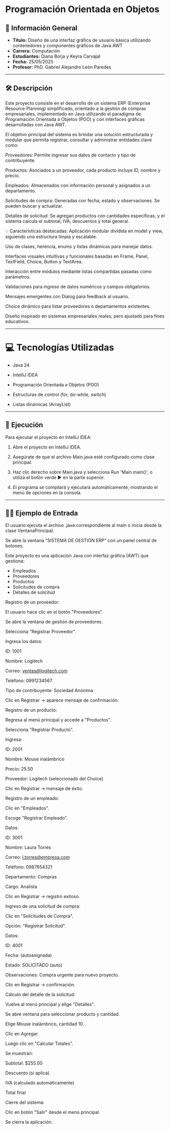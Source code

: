 # Programación Orientada en Objetos

## 📌 Información General

- **Título:**  Diseño de una interfaz gráfica de usuario básica utilizando contenedores y componentes gráficos de Java AWT
- **Carrera:** Computación
- **Estudiantes:** Diana Borja y Keyra Carvajal
- **Fecha:** 25/05/2025
- **Profesor:** PhD. Gabriel Alejandro León Paredes

---

## 🛠️ Descripción
Este proyecto consiste en el desarrollo de un sistema ERP (Enterprise Resource Planning) simplificado, orientado a la gestión de compras empresariales, implementado en Java utilizando el paradigma de Programación Orientada a Objetos (POO) y con interfaces gráficas desarrolladas con Java AWT.

El objetivo principal del sistema es brindar una solución estructurada y modular que permita registrar, consultar y administrar entidades clave como:

Proveedores: Permite ingresar sus datos de contacto y tipo de contribuyente.

Productos: Asociados a un proveedor, cada producto incluye ID, nombre y precio.

Empleados: Almacenados con información personal y asignados a un departamento.

Solicitudes de compra: Generadas con fecha, estado y observaciones. Se pueden buscar y actualizar.

Detalles de solicitud: Se agregan productos con cantidades específicas, y el sistema calcula el subtotal, IVA, descuentos y total general.

💡 Características destacadas:
Aplicación modular dividida en model y view, siguiendo una estructura limpia y escalable.

Uso de clases, herencia, enums y listas dinámicas para manejar datos.

Interfaces visuales intuitivas y funcionales basadas en Frame, Panel, TextField, Choice, Button y TextArea.

Interacción entre módulos mediante listas compartidas pasadas como parámetros.

Validaciones para ingreso de datos numéricos y campos obligatorios.

Mensajes emergentes con Dialog para feedback al usuario.

Choice dinámico para listar proveedores o departamentos existentes.

Diseño inspirado en sistemas empresariales reales, pero ajustado para fines educativos.

---

# 💻 Tecnologías Utilizadas
- Java 24

- IntelliJ IDEA

- Programación Orientada a Objetos (POO)

- Estructuras de control (for, do-while, switch)

- Listas dinámicas (ArrayList)

---


## 🚀 Ejecución

Para ejecutar el proyecto en IntelliJ IDEA:

1. Abre el proyecto en IntelliJ IDEA.

2. Asegúrate de que el archivo Main.java esté configurado como clase principal.

3. Haz clic derecho sobre Main.java y selecciona Run 'Main.main()', o utiliza el botón verde ▶️ en la parte superior.

4. El programa se compilará y ejecutará automáticamente, mostrando el menú de opciones en la consola.

---

## 🧑‍💻 Ejemplo de Entrada

El usuario ejecuta el archivo .java correspondiente al main o inicia desde la clase VentanaPrincipal.

Se abre la ventana "SISTEMA DE GESTIÓN ERP" con un panel central de botones.

Este proyecto es una aplicación Java con interfaz gráfica (AWT) que gestiona:
- Empleados
- Proveedores
- Productos
- Solicitudes de compra
- Detalles de solicitud

Registro de un proveedor:

El usuario hace clic en el botón "Proveedores".

Se abre la ventana de gestión de proveedores.

Selecciona "Registrar Proveedor".

Ingresa los datos:

ID: 1001

Nombre: Logitech

Correo: ventas@logitech.com

Teléfono: 0991234567

Tipo de contribuyente: Sociedad Anónima

Clic en Registrar → aparece mensaje de confirmación.

Registro de un producto:

Regresa al menú principal y accede a "Productos".

Selecciona "Registrar Producto".

Ingresa:

ID: 2001

Nombre: Mouse inalámbrico

Precio: 25.50

Proveedor: Logitech (seleccionado del Choice)

Clic en Registrar → mensaje de éxito.

Registro de un empleado:

Clic en "Empleados".

Escoge "Registrar Empleado".

Datos:

ID: 3001

Nombre: Laura Torres

Correo: l.torres@empresa.com

Teléfono: 0987654321

Departamento: Compras

Cargo: Analista

Clic en Registrar → registro exitoso.

Ingreso de una solicitud de compra:

Clic en "Solicitudes de Compra".

Opción: "Registrar Solicitud".

Datos:

ID: 4001

Fecha: (autoasignada)

Estado: SOLICITADO (auto)

Observaciones: Compra urgente para nuevo proyecto.

Clic en Registrar → confirmación.

Cálculo del detalle de la solicitud:

Vuelve al menú principal y elige "Detalles".

Se abre ventana para seleccionar producto y cantidad.

Elige Mouse inalámbrico, cantidad 10.

Clic en Agregar.

Luego clic en "Calcular Totales".

Se muestran:

Subtotal: $255.00

Descuento (si aplica)

IVA (calculado automáticamente)

Total final

Cierre del sistema:

Clic en botón "Salir" desde el menú principal.

Se cierra la aplicación.
